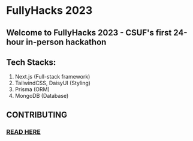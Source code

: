 # FullyHacks 2023

## Welcome to FullyHacks 2023 - CSUF's first 24-hour in-person hackathon

## Tech Stacks:
1. Next.js (Full-stack framework)
2. TailwindCSS, DaisyUI (Styling)
3. Prisma (ORM)
4. MongoDB (Database)

## CONTRIBUTING
### [READ HERE](https://github.com/acmcsufoss/fullyhacks/blob/main/CONTRIBUTING.MD)